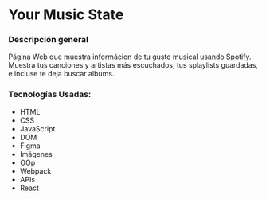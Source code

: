 # Your Music State

### Descripción general

Página Web que muestra informácion de tu gusto musical usando Spotify.
Muestra tus canciones y artistas más escuchados, tus splaylists guardadas, e incluse te deja buscar albums.

### Tecnologías Usadas:

- HTML
- CSS
- JavaScript
- DOM
- Figma
- Imágenes
- OOp
- Webpack
- APIs
- React

